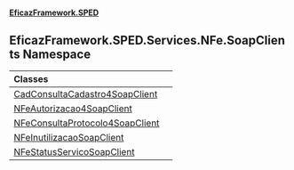 #### [EficazFramework.SPED](EficazFrameworkSPED.md 'EficazFramework SPED')

## EficazFramework.SPED.Services.NFe.SoapClients Namespace

| Classes | |
| :--- | :--- |
| [CadConsultaCadastro4SoapClient](EficazFramework.SPED.Services.NFe.SoapClients/CadConsultaCadastro4SoapClient.md 'EficazFramework.SPED.Services.NFe.SoapClients.CadConsultaCadastro4SoapClient') | |
| [NFeAutorizacao4SoapClient](EficazFramework.SPED.Services.NFe.SoapClients/NFeAutorizacao4SoapClient.md 'EficazFramework.SPED.Services.NFe.SoapClients.NFeAutorizacao4SoapClient') | |
| [NFeConsultaProtocolo4SoapClient](EficazFramework.SPED.Services.NFe.SoapClients/NFeConsultaProtocolo4SoapClient.md 'EficazFramework.SPED.Services.NFe.SoapClients.NFeConsultaProtocolo4SoapClient') | |
| [NFeInutilizacaoSoapClient](EficazFramework.SPED.Services.NFe.SoapClients/NFeInutilizacaoSoapClient.md 'EficazFramework.SPED.Services.NFe.SoapClients.NFeInutilizacaoSoapClient') | |
| [NFeStatusServicoSoapClient](EficazFramework.SPED.Services.NFe.SoapClients/NFeStatusServicoSoapClient.md 'EficazFramework.SPED.Services.NFe.SoapClients.NFeStatusServicoSoapClient') | |

